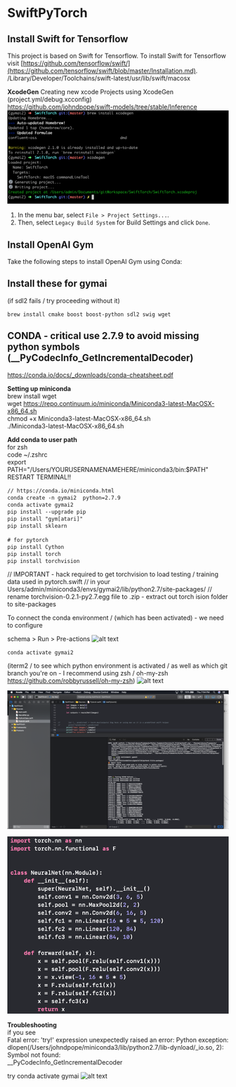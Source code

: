 #  SwiftPyTorch

## Install Swift for Tensorflow
This project is based on Swift for Tensorflow. To install Swift for Tensorflow visit [https://github.com/tensorflow/swift/](https://github.com/tensorflow/swift/blob/master/Installation.md).
/Library/Developer/Toolchains/swift-latest/usr/lib/swift/macosx

**XcodeGen**
Creating new xcode Projects using XcodeGen (project.yml/debug.xcconfig)      
https://github.com/johndpope/swift-models/tree/stable/Inference     
![Screenshot](Images/xcodegen.png)
 1. In the menu bar, select `File > Project Settings...`.
 2. Then, select `Legacy Build System` for Build Settings and click `Done`.
 

## Install OpenAI Gym
Take the following steps to install OpenAI Gym using Conda:

      
     
## Install these for gymai
(if sdl2 fails / try proceeding without it)
```
brew install cmake boost boost-python sdl2 swig wget
```


## CONDA     - critical use 2.7.9 to avoid missing python symbols  (__PyCodecInfo_GetIncrementalDecoder)     
https://conda.io/docs/_downloads/conda-cheatsheet.pdf     

      
**Setting up miniconda**      
brew install wget      
wget https://repo.continuum.io/miniconda/Miniconda3-latest-MacOSX-x86_64.sh      
chmod +x Miniconda3-latest-MacOSX-x86_64.sh      
./Miniconda3-latest-MacOSX-x86_64.sh      
      
      
**Add conda to user path**      
for zsh       
code ~/.zshrc      
export PATH="/Users/YOURUSERNAMENAMEHERE/miniconda3/bin:$PATH"      
RESTART TERMINAL!!      


```
// https://conda.io/miniconda.html 
conda create -n gymai2  python=2.7.9
conda activate gymai2
pip install --upgrade pip
pip install "gym[atari]"
pip install sklearn

# for pytorch
pip install Cython 
pip install torch
pip install torchvision

```


     
 // IMPORTANT - hack required to get  torchvision   to load testing / training data used in pytorch.swift
 // in your Users/admin/miniconda3/envs/gymai2/lib/python2.7/site-packages/
 // rename torchvision-0.2.1-py2.7.egg file to .zip - extract out torch ision folder to site-packages
     
     
To connect the conda environment / (which has been activated) - we need to configure  
         
schema >  Run > Pre-actions
![alt text](https://user-images.githubusercontent.com/289994/45383211-8f819e00-b5d8-11e8-9d12-b715a79005f7.png)

```
conda activate gymai2
```


(iterm2 / to see which python environment is activated / as well as which git branch you're on - I recommend using zsh / oh-my-zsh https://github.com/robbyrussell/oh-my-zsh)
![alt text](https://user-images.githubusercontent.com/289994/45244296-37d7ef80-b2c5-11e8-81c3-e8e59afe234f.png)


![Screenshot](Images/SwiftTorch.png)

![Screenshot](Images/NeuralNet.png)



**Troubleshooting**    
if you see     
Fatal error: 'try!' expression unexpectedly raised an error: Python exception: dlopen(/Users/johndpope/miniconda3/lib/python2.7/lib-dynload/_io.so, 2): Symbol not found:      
__PyCodecInfo_GetIncrementalDecoder    
     
try conda activate gymai
![alt text](https://user-images.githubusercontent.com/289994/45266081-83081480-b423-11e8-8e06-57c0e4c27c63.png) 

